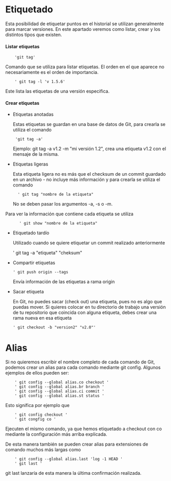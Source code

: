 # Etiquetado

Esta posibilidad de etiquetar puntos en el historial se utilizan generalmente para marcar versiones. En este apartado veremos como listar, crear y los distintos tipos que existen.

#### Listar etiquetas

        'git tag'

Comando que se utiliza para listar etiquetas. El orden en el que aparece no necesariamente es el orden de importancia.

        ' git tag -l 'v 1.5.6'
Este lista las etiquetas de una versión especifica.

#### Crear etiquetas

*  Etiquetas anotadas
    
    Estas etiquetas se guardan en una base de datos de Git, para crearla se utiliza el comando

        'git tag -a'
        
    Ejemplo: git tag -a v1.2 -m "mi versión 1.2", crea una etiqueta v1.2 con el mensaje de la misma.

* Etiquetas ligeras

     Esta etiqueta ligera no es más que el checksum de un commit guardado en un archivo - no incluye más información y para crearla se utiliza el comando

        ' git tag "nombre de la etiqueta"

    No se deben pasar los argumentos -a, -s o -m.

Para ver la información que contiene cada etiqueta se utiliza 

          ' git show "nombre de la etiqueta" 


* Etiquetado tardío

    Utilizado cuando se quiere etiquetar un commit realizado anteriormente

    ' git tag -a "etiqueta" "cheksum"


* Compartir etiquetas

      ' git push origin --tags

    Envía información de las etiquetas a rama origin

* Sacar etiqueta

    En Git, no puedes sacar (check out) una etiqueta, pues no es algo que puedas mover. Si quieres colocar en tu directorio de trabajo una versión de tu repositorio que coincida con alguna etiqueta, debes crear una rama nueva en esa etiqueta

      ' git checkout -b "version2" "v2.0"'



# Alias

Si no quieremos escribir el nombre completo de cada comando de Git, podemos crear un alias para cada comando mediante git config. Algunos ejemplos de ellos pueden ser:

        ' git config --global alias.co checkout '
        ' git config --global alias.br branch '
        ' git config --global alias.ci commit '
        ' git config --global alias.st status '


Esto significa por ejemplo que 

        ' git config checkout '
        ' git congfig co '

Ejecuten el mismo comando, ya que hemos etiquetado a checkout con co mediante la configuración más arriba explicada.

De esta manera también se pueden crear alias para extensiones de comando muchos más largas como

        ' git config --global alias.last 'log -1 HEAD '
        ' git last '

git last lanzaría de esta manera la última confirmación realizada.



